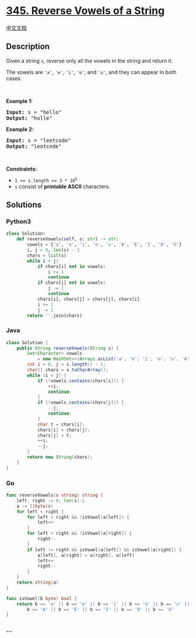 # [345. Reverse Vowels of a String](https://leetcode.com/problems/reverse-vowels-of-a-string)

[中文文档](/solution/0300-0399/0345.Reverse%20Vowels%20of%20a%20String/README.md)

## Description

<p>Given a string <code>s</code>, reverse only all the vowels in the string and return it.</p>

<p>The vowels are <code>&#39;a&#39;</code>, <code>&#39;e&#39;</code>, <code>&#39;i&#39;</code>, <code>&#39;o&#39;</code>, and <code>&#39;u&#39;</code>, and they can appear in both cases.</p>

<p>&nbsp;</p>
<p><strong>Example 1:</strong></p>
<pre><strong>Input:</strong> s = "hello"
<strong>Output:</strong> "holle"
</pre><p><strong>Example 2:</strong></p>
<pre><strong>Input:</strong> s = "leetcode"
<strong>Output:</strong> "leotcede"
</pre>
<p>&nbsp;</p>
<p><strong>Constraints:</strong></p>

<ul>
	<li><code>1 &lt;= s.length &lt;= 3 * 10<sup>5</sup></code></li>
	<li><code>s</code> consist of <strong>printable ASCII</strong> characters.</li>
</ul>

## Solutions

<!-- tabs:start -->

### **Python3**

```python
class Solution:
    def reverseVowels(self, s: str) -> str:
        vowels = {'a', 'e', 'i', 'o', 'u', 'A', 'E', 'I', 'O', 'U'}
        i, j = 0, len(s) - 1
        chars = list(s)
        while i < j:
            if chars[i] not in vowels:
                i += 1
                continue
            if chars[j] not in vowels:
                j -= 1
                continue
            chars[i], chars[j] = chars[j], chars[i]
            i += 1
            j -= 1
        return ''.join(chars)
```

### **Java**

```java
class Solution {
    public String reverseVowels(String s) {
        Set<Character> vowels
            = new HashSet<>(Arrays.asList('a', 'e', 'i', 'o', 'u', 'A', 'E', 'I', 'O', 'U'));
        int i = 0, j = s.length() - 1;
        char[] chars = s.toCharArray();
        while (i < j) {
            if (!vowels.contains(chars[i])) {
                ++i;
                continue;
            }
            if (!vowels.contains(chars[j])) {
                --j;
                continue;
            }
            char t = chars[i];
            chars[i] = chars[j];
            chars[j] = t;
            ++i;
            --j;
        }
        return new String(chars);
    }
}
```

### **Go**

```go
func reverseVowels(s string) string {
	left, right := 0, len(s)-1
	a := []byte(s)
	for left < right {
		for left < right && !isVowel(a[left]) {
			left++
		}
		for left < right && !isVowel(a[right]) {
			right--
		}
		if left != right && isVowel(a[left]) && isVowel(a[right]) {
			a[left], a[right] = a[right], a[left]
			left++
			right--
		}
	}
	return string(a)
}

func isVowel(b byte) bool {
	return b == 'a' || b == 'e' || b == 'i' || b == 'o' || b == 'u' ||
		b == 'A' || b == 'E' || b == 'I' || b == 'O' || b == 'U'
}
```

### **...**

```

```

<!-- tabs:end -->
